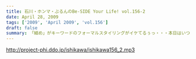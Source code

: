 ```yaml
---
title: 石川・ホンマ・ぶるんのBe-SIDE Your Life! vol.156-2
date: April 28, 2009
tags: ['2009', 'April 2009', 'vol.156']
draft: false
summary: 「細め」がキーワードのフォーマルスタイリングがイケてるぅっ・・・本日はいつも通りのカジュアルスタイルでみんな登場。NAMAE
---
```


http://project-phi.ddo.jp/ishikawa/ishikawa156_2.mp3
